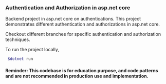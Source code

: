 ### Authentication and Authorization in asp.net core

Backend project in asp.net core on authentications. This project demonstrates different authentication and authorizations in asp.net core.

Checkout different branches for specific authentication and authorization techniques.

To run the project locally,

```bash
 $dotnet run
```

#### Reminder: This codebase is for education purpose, and code patterns and are not recommended in production use and implementation.
